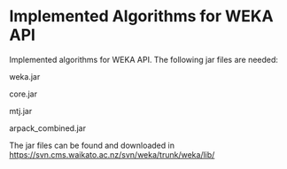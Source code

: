 # Implemented Algorithms for WEKA API

Implemented algorithms for WEKA API. The following jar files are needed:

weka.jar

core.jar

mtj.jar

arpack_combined.jar

The jar files can be found and downloaded in https://svn.cms.waikato.ac.nz/svn/weka/trunk/weka/lib/
